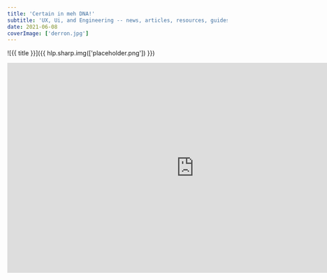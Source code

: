 ```yaml
---
title: 'Certain in meh DNA!'
subtitle: 'UX, Ui, and Engineering -- news, articles, resources, guides and more, for powering the modern Frontend'
date: 2021-06-08
coverImage: ['derron.jpg']
---
```


![{{ title }}]({{ hlp.sharp.img(['placeholder.png']) }})

<iframe width="853" height="480" src="https://www.youtube.com/embed/P-AcGZyMt7A" title="YouTube video player" frameborder="0" allow="accelerometer; autoplay; clipboard-write; encrypted-media; gyroscope; picture-in-picture" allowfullscreen></iframe>
